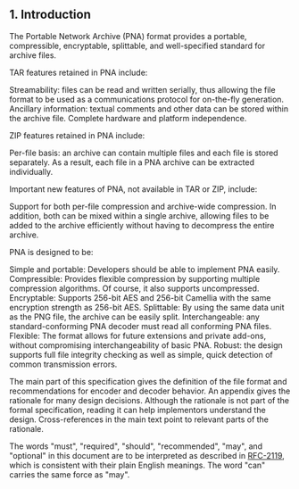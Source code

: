 ## 1. Introduction

The Portable Network Archive (PNA) format provides a portable, compressible, encryptable, splittable, and well-specified standard for archive files.

TAR features retained in PNA include:

Streamability: files can be read and written serially, thus allowing the file format to be used as a communications protocol for on-the-fly generation.
Ancillary information: textual comments and other data can be stored within the archive file.
Complete hardware and platform independence.

ZIP features retained in PNA include:

Per-file basis: an archive can contain multiple files and each file is stored separately. As a result, each file in a PNA archive can be extracted individually.

Important new features of PNA, not available in TAR or ZIP, include:

Support for both per-file compression and archive-wide compression.
In addition, both can be mixed within a single archive, allowing files to be added to the archive efficiently without having to decompress the entire archive.

PNA is designed to be:

Simple and portable: Developers should be able to implement PNA easily.
Compressible: Provides flexible compression by supporting multiple compression algorithms. Of course, it also supports uncompressed.
Encryptable: Supports 256-bit AES and 256-bit Camellia with the same encryption strength as 256-bit AES.
Splittable: By using the same data unit as the PNG file, the archive can be easily split.
Interchangeable: any standard-conforming PNA decoder must read all conforming PNA files.
Flexible: The format allows for future extensions and private add-ons, without compromising interchangeability of basic PNA.
Robust: the design supports full file integrity checking as well as simple, quick detection of common transmission errors.

The main part of this specification gives the definition of the file format and recommendations for encoder and decoder behavior. An appendix gives the rationale for many design decisions. Although the rationale is not part of the formal specification, reading it can help implementors understand the design. Cross-references in the main text point to relevant parts of the rationale.

The words "must", "required", "should", "recommended", "may", and "optional" in this document are to be interpreted as described in [RFC-2119](../references/index.md#rfc-2119), which is consistent with their plain English meanings. The word "can" carries the same force as "may".
